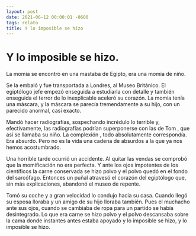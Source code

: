```yaml
---
layout: post
date: 2021-06-12 00:00:01 -0600
tags: relato
title: Y lo imposible se hizo
---
```


# Y lo imposible se hizo.

La momia se encontró en una mastaba de Egipto, era una momia de niño.

Se la embaló y fue transportada a Londres, al Museo Británico. El
egiptólogo jefe empezó enseguida a estudiarla con detalle y también
enseguida el terror de lo inexplicable aceleró su corazón. La momia
tenía una máscara, y la máscara se parecía tremendamente a su hijo, con
un parecido anormal, casi exacto.

Mandó hacer radiografías, sospechando incrédulo lo terrible y,
efectivamente, las radiografías podrían superponerse con las de Tom ,
que así se llamaba su niño. La complexión , todo absolutamente
correspondía. Era absurdo. Pero no es la vida una cadena de absurdos a
la que ya nos hemos acostumbrado.

Una horrible tarde ocurrió un accidente. Al quitar las vendas se
comprobó que la momificación no era perfecta. Y ante los ojos
impotentes de los científicos la carne conservada se hizo polvo y el
polvo quedó en el fondo del sarcófago. Entonces un puñal atravesó el
corazón del egiptólogo que, sin más explicaciones, abandonó el museo de
repente.

Tomó su coche y a gran velocidad lo condujo hacia su casa. Cuando llegó
su esposa lloraba y un amigo de su hijo lloraba también. Pues el
muchacho ante sus ojos, cuando se cambiaba de ropa para un partido se
había desintegrado. Lo que era carne se hizo polvo y el polvo
descansaba sobre la cama donde instantes antes estaba apoyado y lo
imposible se hizo, y lo imposible se hizo.